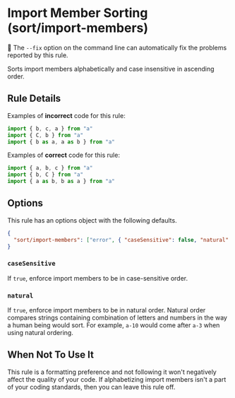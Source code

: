 # Import Member Sorting (sort/import-members)

🔧 The `--fix` option on the command line can automatically fix the problems
reported by this rule.

Sorts import members alphabetically and case insensitive in ascending order.

## Rule Details

Examples of **incorrect** code for this rule:

```javascript
import { b, c, a } from "a"
import { C, b } from "a"
import { b as a, a as b } from "a"
```

Examples of **correct** code for this rule:

```javascript
import { a, b, c } from "a"
import { b, C } from "a"
import { a as b, b as a } from "a"
```

## Options

This rule has an options object with the following defaults.

```json
{
  "sort/import-members": ["error", { "caseSensitive": false, "natural": true }]
}
```

### `caseSensitive`

If `true`, enforce import members to be in case-sensitive order.

### `natural`

If `true`, enforce import members to be in natural order. Natural order compares
strings containing combination of letters and numbers in the way a human being
would sort. For example, `a-10` would come after `a-3` when using natural
ordering.

## When Not To Use It

This rule is a formatting preference and not following it won't negatively
affect the quality of your code. If alphabetizing import members isn't a part of
your coding standards, then you can leave this rule off.
